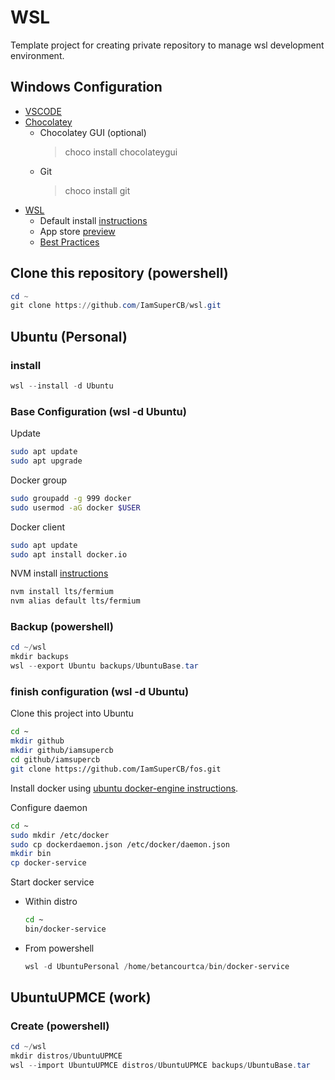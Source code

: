 # WSL

Template project for creating private repository to manage wsl development environment.

## Windows Configuration

- [VSCODE](https://code.visualstudio.com/)
- [Chocolatey](https://chocolatey.org/)
  - Chocolatey GUI (optional)
    > choco install chocolateygui
  - Git
    > choco install git
- [WSL](https://docs.microsoft.com/en-us/windows/wsl/)
  - Default install [instructions](https://docs.microsoft.com/en-us/windows/wsl/install)
  - App store [preview](https://www.microsoft.com/store/productId/9P9TQF7MRM4R)
  - [Best Practices](https://docs.microsoft.com/en-us/windows/wsl/setup/environment#set-up-your-linux-username-and-password)

## Clone this repository (powershell)

```powershell
cd ~
git clone https://github.com/IamSuperCB/wsl.git
```

## Ubuntu (Personal)

### install

```powershell
wsl --install -d Ubuntu
```

### Base Configuration (wsl -d Ubuntu)

Update

```bash
sudo apt update
sudo apt upgrade
```

Docker group

```bash
sudo groupadd -g 999 docker
sudo usermod -aG docker $USER
```

Docker client

```bash
sudo apt update
sudo apt install docker.io
```

NVM install [instructions](https://github.com/nvm-sh/nvm#install--update-script)

```bash
nvm install lts/fermium
nvm alias default lts/fermium
```

### Backup (powershell)

```powershell
cd ~/wsl
mkdir backups
wsl --export Ubuntu backups/UbuntuBase.tar
```

### finish configuration (wsl -d Ubuntu)

Clone this project into Ubuntu

```bash
cd ~
mkdir github
mkdir github/iamsupercb
cd github/iamsupercb
git clone https://github.com/IamSuperCB/fos.git
```

Install docker using [ubuntu docker-engine instructions](https://docs.docker.com/engine/install/ubuntu/).

Configure daemon

```bash
cd ~
sudo mkdir /etc/docker
sudo cp dockerdaemon.json /etc/docker/daemon.json
mkdir bin
cp docker-service

```

Start docker service

- Within distro
  ```bash
  cd ~
  bin/docker-service
  ```
- From powershell
  ```powershell
  wsl -d UbuntuPersonal /home/betancourtca/bin/docker-service
  ```

## UbuntuUPMCE (work)

### Create (powershell)

```powershell
cd ~/wsl
mkdir distros/UbuntuUPMCE
wsl --import UbuntuUPMCE distros/UbuntuUPMCE backups/UbuntuBase.tar
```
